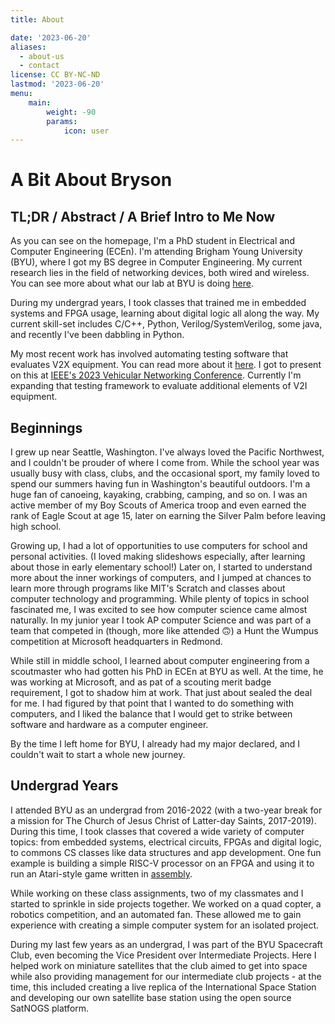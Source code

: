 ```yaml
---
title: About

date: '2023-06-20'
aliases:
  - about-us
  - contact
license: CC BY-NC-ND
lastmod: '2023-06-20'
menu:
    main: 
        weight: -90
        params:
            icon: user
---
```


# A Bit About Bryson

## TL;DR / Abstract / A Brief Intro to Me Now

As you can see on the homepage, I'm a PhD student in Electrical and Computer Engineering (ECEn). I'm attending Brigham Young University (BYU), where I got my BS degree in Computer Engineering. My current research lies in the field of networking devices, both wired and wireless. You can see more about what our lab at BYU is doing [here](https://netlab.byu.edu).

During my undergrad years, I took classes that trained me in embedded systems and FPGA usage, learning about digital logic all along the way. My current skill-set includes C/C++, Python, Verilog/SystemVerilog, some java, and recently I've been dabbling in Python.

My most recent work has involved automating testing software that evaluates V2X equipment. You can read more about it [here](https://ieeexplore.ieee.org/document/10136347). I got to present on this at [IEEE's 2023 Vehicular Networking Conference](https://ieee-vnc.org/2023/). Currently I'm expanding that testing framework to evaluate additional elements of V2I equipment.

## Beginnings

I grew up near Seattle, Washington. I've always loved the Pacific Northwest, and I couldn't be prouder of where I come from. While the school year was usually busy with class, clubs, and the occasional sport, my family loved to spend our summers having fun in Washington's beautiful outdoors. I'm a huge fan of canoeing, kayaking, crabbing, camping, and so on. I was an active member of my Boy Scouts of America troop and even earned the rank of Eagle Scout at age 15, later on earning the Silver Palm before leaving high school.

Growing up, I had a lot of opportunities to use computers for school and personal activities. (I loved making slideshows especially, after learning about those in early elementary school!) Later on, I started to understand more about the inner workings of computers, and I jumped at chances to learn more through programs like MIT's Scratch and classes about computer technology and programming. While plenty of topics in school fascinated me, I was excited to see how computer science came almost naturally. In my junior year I took AP computer Science and was part of a team that competed in (though, more like attended 🙃) a Hunt the Wumpus competition at Microsoft headquarters in Redmond.

While still in middle school, I learned about computer engineering from a scoutmaster who had gotten his PhD in ECEn at BYU as well. At the time, he was working at Microsoft, and as pat of a scouting merit badge requirement, I got to shadow him at work. That just about sealed the deal for me. I had figured by that point that I wanted to do something with computers, and I liked the balance that I would get to strike between software and hardware as a computer engineer.

By the time I left home for BYU, I already had my major declared, and I couldn't wait to start a whole new journey.

## Undergrad Years

I attended BYU as an undergrad from 2016-2022 (with a two-year break for a mission for The Church of Jesus Christ of Latter-day Saints, 2017-2019). During this time, I took classes that covered a wide variety of computer topics: from embedded systems, electrical circuits, FPGAs and digital logic, to commons CS classes like data structures and app development. One fun example is building a simple RISC-V processor on an FPGA and using it to run an Atari-style game written in [assembly](https://github.com/schielb/galaga323/blob/master/galaga.s).

While working on these class assignments, two of my classmates and I started to sprinkle in side projects together. We worked on a quad copter, a robotics competition, and an automated fan. These allowed me to gain experience with creating a simple computer system for an isolated project.

During my last few years as an undergrad, I was part of the BYU Spacecraft Club, even becoming the Vice President over Intermediate Projects. Here I helped work on miniature satellites that the club aimed to get into space while also providing management for our intermediate club projects - at the time, this included creating a live replica of the International Space Station and developing our own satellite base station using the open source SatNOGS platform.